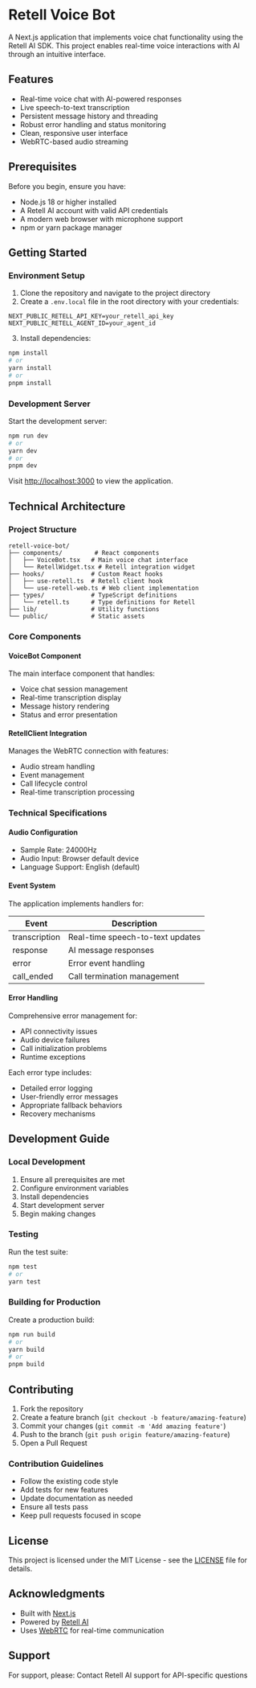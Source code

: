 # Retell Voice Bot

A Next.js application that implements voice chat functionality using the Retell AI SDK. This project enables real-time voice interactions with AI through an intuitive interface.

## Features

- Real-time voice chat with AI-powered responses
- Live speech-to-text transcription
- Persistent message history and threading
- Robust error handling and status monitoring
- Clean, responsive user interface
- WebRTC-based audio streaming

## Prerequisites

Before you begin, ensure you have:

- Node.js 18 or higher installed
- A Retell AI account with valid API credentials
- A modern web browser with microphone support
- npm or yarn package manager

## Getting Started

### Environment Setup

1. Clone the repository and navigate to the project directory
2. Create a `.env.local` file in the root directory with your credentials:

```env
NEXT_PUBLIC_RETELL_API_KEY=your_retell_api_key
NEXT_PUBLIC_RETELL_AGENT_ID=your_agent_id
```

3. Install dependencies:

```bash
npm install
# or
yarn install
# or
pnpm install
```

### Development Server

Start the development server:

```bash
npm run dev
# or
yarn dev
# or
pnpm dev
```

Visit [http://localhost:3000](http://localhost:3000) to view the application.

## Technical Architecture

### Project Structure

```
retell-voice-bot/
├── components/         # React components
│   ├── VoiceBot.tsx   # Main voice chat interface
│   └── RetellWidget.tsx # Retell integration widget
├── hooks/             # Custom React hooks
│   ├── use-retell.ts  # Retell client hook
│   └── use-retell-web.ts # Web client implementation
├── types/             # TypeScript definitions
│   └── retell.ts      # Type definitions for Retell
├── lib/               # Utility functions
└── public/            # Static assets
```

### Core Components

#### VoiceBot Component
The main interface component that handles:
- Voice chat session management
- Real-time transcription display
- Message history rendering
- Status and error presentation

#### RetellClient Integration
Manages the WebRTC connection with features:
- Audio stream handling
- Event management
- Call lifecycle control
- Real-time transcription processing

### Technical Specifications

#### Audio Configuration
- Sample Rate: 24000Hz
- Audio Input: Browser default device
- Language Support: English (default)

#### Event System

The application implements handlers for:

| Event | Description |
|-------|-------------|
| transcription | Real-time speech-to-text updates |
| response | AI message responses |
| error | Error event handling |
| call_ended | Call termination management |

#### Error Handling

Comprehensive error management for:
- API connectivity issues
- Audio device failures
- Call initialization problems
- Runtime exceptions

Each error type includes:
- Detailed error logging
- User-friendly error messages
- Appropriate fallback behaviors
- Recovery mechanisms

## Development Guide

### Local Development

1. Ensure all prerequisites are met
2. Configure environment variables
3. Install dependencies
4. Start development server
5. Begin making changes

### Testing

Run the test suite:

```bash
npm test
# or
yarn test
```

### Building for Production

Create a production build:

```bash
npm run build
# or
yarn build
# or
pnpm build
```

## Contributing

1. Fork the repository
2. Create a feature branch (`git checkout -b feature/amazing-feature`)
3. Commit your changes (`git commit -m 'Add amazing feature'`)
4. Push to the branch (`git push origin feature/amazing-feature`)
5. Open a Pull Request

### Contribution Guidelines

- Follow the existing code style
- Add tests for new features
- Update documentation as needed
- Ensure all tests pass
- Keep pull requests focused in scope

## License

This project is licensed under the MIT License - see the [LICENSE](LICENSE) file for details.

## Acknowledgments

- Built with [Next.js](https://nextjs.org/)
- Powered by [Retell AI](https://retellai.com/)
- Uses [WebRTC](https://webrtc.org/) for real-time communication

## Support

For support, please:
Contact Retell AI support for API-specific questions